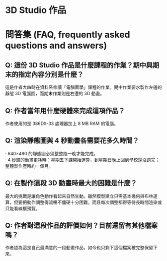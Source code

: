 # 3D Studio 作品

# 問答集 (FAQ, frequently asked questions and answers)

## Q: 這份 3D Studio 作品是什麼課程的作業？期中與期末的指定內容分別是什麼？
這是作者大四時在資科系修讀「電腦圖學」課程的作業。期中作業要求製作左邊的靜態 3D 電腦圖，而期末作業則是右邊的 3D 動畫。

## Q: 作者當年用什麼硬體來完成這項作品？
作者使用的是 386DX-33 處理器加上 8 MB RAM 的電腦。

## Q: 渲染靜態圖與 4 秒動畫各需要花多久時間？
‧ 640×480 的靜態圖必須整整跑一晚才能完成。  
‧ 4 秒鐘的動畫更耗時：星期五下課開始運算，到星期日晚上回到學校還沒跑完；整體製作歷時約一個月。

## Q: 在製作這段 3D 動畫時最大的困難是什麼？
最大的挑戰是讓角色動作看起來自然生動。雖然模型建立只需基本幾何與布林運算，但要把動作調整得流暢不僵硬十分困難，而且每次調整都得等待長時間渲染或只能看線框預覽。

## Q: 作者對這段作品的評價如何？目前還留有其他檔案嗎？
作者認為這是自己最滿意的一段動畫作品，如今也只剩下這個檔案被完整保留下來。